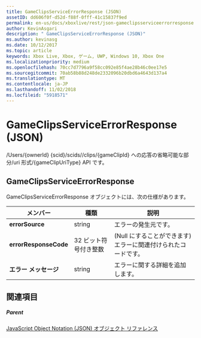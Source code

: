 ```yaml
---
title: GameClipsServiceErrorResponse (JSON)
assetID: dd606f0f-d52d-f88f-0fff-41c15837f9ed
permalink: en-us/docs/xboxlive/rest/json-gameclipsserviceerrorresponse.html
author: KevinAsgari
description: " GameClipsServiceErrorResponse (JSON)"
ms.author: kevinasg
ms.date: 10/12/2017
ms.topic: article
keywords: Xbox Live, Xbox, ゲーム, UWP, Windows 10, Xbox One
ms.localizationpriority: medium
ms.openlocfilehash: 70cc7d7796a9f58cc092e85f4ae28b46c0ee17e5
ms.sourcegitcommit: 70ab58b88d248de2332096b20dbd6a4643d137a4
ms.translationtype: MT
ms.contentlocale: ja-JP
ms.lasthandoff: 11/02/2018
ms.locfileid: "5918571"
---
```

# <a name="gameclipsserviceerrorresponse-json"></a>GameClipsServiceErrorResponse (JSON)
/Users/{ownerId} {scid}/scids//clips/{gameClipId} への応答の省略可能な部分/uri 形式/{gameClipUriType} API です。 
<a id="ID4EN"></a>

 
## <a name="gameclipsserviceerrorresponse"></a>GameClipsServiceErrorResponse
 
GameClipsServiceErrorResponse オブジェクトには、次の仕様があります。
 
| メンバー| 種類| 説明| 
| --- | --- | --- | 
| <b>errorSource</b>| string| エラーの発生元です。| 
| <b>errorResponseCode</b>| 32 ビット符号付き整数| (Null にすることができます) エラーに関連付けられたコードです。| 
| <b>エラー メッセージ</b>| string| エラーに関する詳細を追加します。| 
  
<a id="ID4ECC"></a>

 
## <a name="see-also"></a>関連項目
 
<a id="ID4EEC"></a>

 
##### <a name="parent"></a>Parent 

[JavaScript Object Notation (JSON) オブジェクト リファレンス](atoc-xboxlivews-reference-json.md)

   